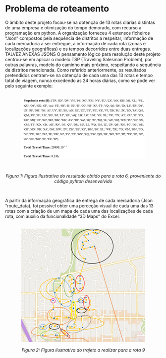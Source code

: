 # Problema de roteamento
O âmbito deste projeto focou-se na obtenção de 13 rotas diárias distintas de uma empresa e otimização do tempo demorado, com recurso a programação em python.
A organização forneceu 4 extensos ficheiros “Json” compostos pela sequência de distritos a respeitar, informação de cada mercadoria a ser entregue, a informação de cada rota (zonas e localizações geográficas) e os tempos decorridos entre duas entregas.
TALVEZ ANEXAS JSONS
O pensamento lógico para resolução deste projeto centrou-se em aplicar o modelo TSP (Traveling Salesman Problem), por outras palavras, modelo do caminho mais próximo, respeitando a sequência de distritos mencionada.
Como referido anteriormente, os resultados pretendidos centram-se na obtenção de cada uma das 13 rotas e tempo total de viagem, nunca excedendo as 24 horas diárias, como se pode ver pelo seguinte exemplo:<br /><br />


<p align="center">
  <img src="https://github.com/nunogabriel11/gerador_rotas/blob/main/imgs/route6.png?raw=true" width="400" />
</p><br />

<p align="center">
<i>Figura 1: Figura ilustrativa do resultado obtido para a rota 6, proveniente do código pyhton desenvolvido</i>
</p><br />



A partir da informação geográfica de entrega de cada mercadoria (Json “route_data), foi possível obter uma perceção visual de cada uma das 13 rotas com a criação de um mapa de cada uma das localizações de cada rota, com auxílio da funcionalidade “3D Maps” do Excel.<br /><br />

<p align="center">
  <img src="https://github.com/nunogabriel11/gerador_rotas/blob/main/imgs/map.png?raw=true" width="400" />
</p>


<p align="center">
<i>Figura 2: Figura ilustrativa do trajeto a realizar para a rota 9</i>
</p><br />

